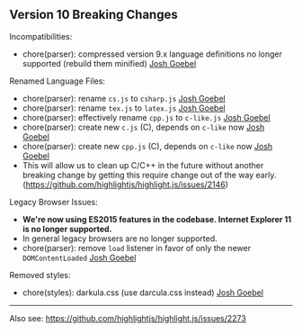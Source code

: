 ## Version 10 Breaking Changes

Incompatibilities:
- chore(parser): compressed version 9.x language definitions no longer supported (rebuild them minified) [Josh Goebel][]

Renamed Language Files:
- chore(parser): rename `cs.js` to `csharp.js` [Josh Goebel][]
- chore(parser): rename `tex.js` to `latex.js` [Josh Goebel][]
- chore(parser): effectively rename `cpp.js` to `c-like.js` [Josh Goebel][]
- chore(parser): create new `c.js` (C), depends on `c-like` now [Josh Goebel][]
- chore(parser): create new `cpp.js` (C), depends on `c-like` now [Josh Goebel][]
- This will allow us to clean up C/C++ in the future without another breaking change
  by getting this require change out of the way early.
  (https://github.com/highlightjs/highlight.js/issues/2146)

Legacy Browser Issues:
- **We're now using ES2015 features in the codebase.  Internet Explorer 11 is no longer supported.**
- In general legacy browsers are no longer supported.
- chore(parser): remove `load` listener in favor of only the newer `DOMContentLoaded` [Josh Goebel][]

Removed styles:
- chore(styles): darkula.css (use darcula.css instead) [Josh Goebel][]

[Josh Goebel]: https://github.com/yyyc514

---

Also see:
https://github.com/highlightjs/highlight.js/issues/2273
